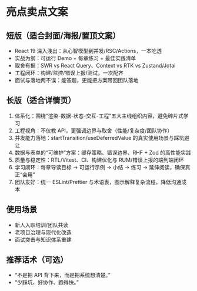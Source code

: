 # 亮点卖点文案

## 短版（适合封面/海报/置顶文案）
- React 19 深入浅出：从心智模型到并发/RSC/Actions，一本吃透
- 实战为纲：可运行 Demo + 每章练习 + 最佳实践清单
- 取舍有据：SWR vs React Query、Context vs RTK vs Zustand/Jotai
- 工程闭环：构建/监控/错误上报/测试，一次配齐
- 面试与落地两不误：能答题，更能把方案带回团队落地

## 长版（适合详情页）
1) 体系化：围绕“渲染-数据-状态-交互-工程”五大主线组织内容，避免碎片式学习
2) 工程视角：不仅教 API，更强调边界与取舍（性能/复杂度/团队协作）
3) 并发能力落地：startTransition/useDeferredValue 的真实使用场景与踩坑避让
4) 数据与表单的“可维护”方案：缓存策略、错误边界、RHF + Zod 的高性能实践
5) 质量与稳定性：RTL/Vitest、CI、构建优化与 RUM/错误上报的端到端闭环
6) 学习闭环：每章导读目标 → 可运行示例 → 小结 → 练习 → 延伸阅读，确保真正“会用”
7) 团队友好：统一 ESLint/Prettier 与术语表，图示解释复杂流程，降低沟通成本

## 使用场景
- 新人入职培训/团队共读
- 老项目治理与现代化改造
- 面试突击与知识体系重建

## 推荐话术（可选）
- “不是把 API 背下来，而是把系统想清楚。”
- “少踩坑、好协作、跑得快。”